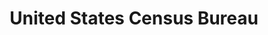 ---
# This topic lives at
# https://digital.gov/topics/united-states-census-bureau

# Topic Title
title: "United States Census Bureau"

# description — keep it short and clear
summary: ""

# Weight
weight: 1

# For more information on managing topics,
# see https://github.com/GSA/digitalgov.gov/wiki/topics
---